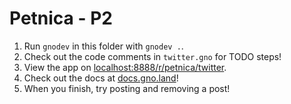 # Petnica - P2

1. Run `gnodev` in this folder with `gnodev .`.
2. Check out the code comments in `twitter.gno` for TODO steps!
3. View the app on [localhost:8888/r/petnica/twitter](http://localhost:8888/r/petnica/twitter).
4. Check out the docs at [docs.gno.land](https://docs.gno.land)!
5. When you finish, try posting and removing a post!

